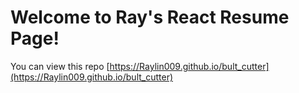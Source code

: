 # Welcome to Ray's React Resume Page!

You can view this repo [https://Raylin009.github.io/bult_cutter](https://Raylin009.github.io/bult_cutter)



